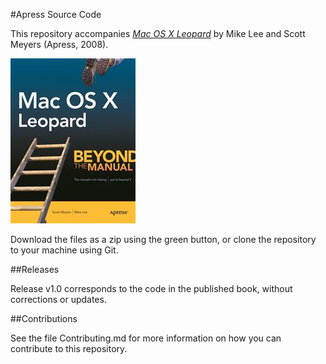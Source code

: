 #Apress Source Code

This repository accompanies [*Mac OS X Leopard*](http://www.apress.com/9781590598375) by Mike Lee and Scott Meyers (Apress, 2008).

![Cover image](9781590598375.jpg)

Download the files as a zip using the green button, or clone the repository to your machine using Git.

##Releases

Release v1.0 corresponds to the code in the published book, without corrections or updates.

##Contributions

See the file Contributing.md for more information on how you can contribute to this repository.
